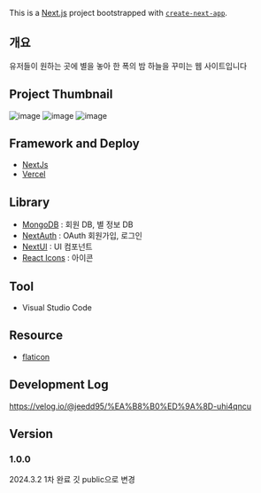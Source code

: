 This is a [Next.js](https://nextjs.org/) project bootstrapped with [`create-next-app`](https://github.com/vercel/next.js/tree/canary/packages/create-next-app).

## 개요
유저들이 원하는 곳에 별을 놓아 한 폭의 밤 하늘을 꾸미는 웹 사이트입니다

## Project Thumbnail
![image](https://github.com/jeedd95/your-galaxy/assets/80206325/b5d5b323-6ebe-4746-9fc7-12f298c6c5cb)
![image](https://github.com/jeedd95/your-galaxy/assets/80206325/8e218c85-cd27-4a05-9d50-2447fd093baa)
![image](https://github.com/jeedd95/your-galaxy/assets/80206325/e5074d7e-b4f7-452b-95ff-14db8e2d7da3)

## Framework and Deploy
* [NextJs](https://nextjs.org/)
* [Vercel](https://vercel.com/)

## Library
* [MongoDB](https://www.mongodb.com/) : 회원 DB, 별 정보 DB
* [NextAuth](https://next-auth.js.org/) : OAuth 회원가입, 로그인
* [NextUI](https://nextui.org/) : UI 컴포넌트
* [React Icons](https://react-icons.github.io/react-icons/) : 아이콘

## Tool
* Visual Studio Code

## Resource
* [flaticon](https://www.flaticon.com/)

## Development Log  
https://velog.io/@jeedd95/%EA%B8%B0%ED%9A%8D-uhi4qncu

## Version
### 1.0.0
2024.3.2
1차 완료
깃 public으로 변경
